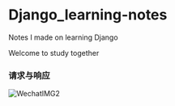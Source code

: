 # Django_learning-notes
Notes I made on learning Django

Welcome to study together

### 请求与响应
![WechatIMG2](https://github.com/DeerKing007/Django_learning_notes/blob/master/Django_learning-notes/Django-notes-pic/WechatIMG2.jpeg)

